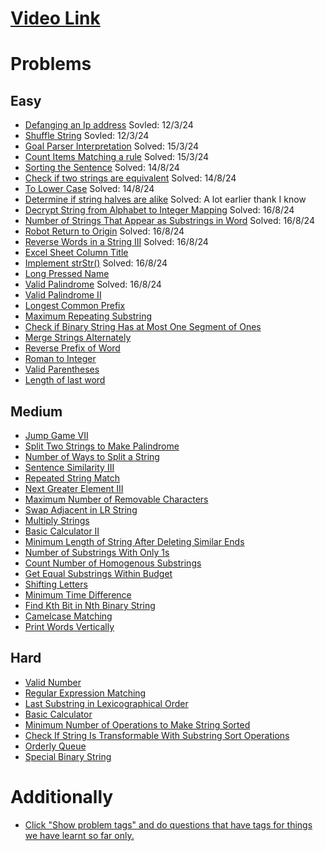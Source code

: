 # [Video Link](https://youtu.be/zL1DPZ0Ovlo)

# Problems

## Easy

- [Defanging an Ip address](https://leetcode.com/problems/defanging-an-ip-address/)
    Sovled: 12/3/24
- [Shuffle String](https://leetcode.com/problems/shuffle-string/)
    Sovled: 12/3/24
- [Goal Parser Interpretation](https://leetcode.com/problems/goal-parser-interpretation/)
    Solved: 15/3/24
- [Count Items Matching a rule](https://leetcode.com/problems/count-items-matching-a-rule/)
    Solved: 15/3/24
- [Sorting the Sentence](https://leetcode.com/problems/sorting-the-sentence/)
Solved: 14/8/24
- [Check if two strings are equivalent](https://leetcode.com/problems/check-if-two-string-arrays-are-equivalent/)
Solved: 14/8/24
- [To Lower Case](https://leetcode.com/problems/to-lower-case/)
Solved: 14/8/24
- [Determine if string halves are alike](https://leetcode.com/problems/determine-if-string-halves-are-alike/)
Solved: A lot earlier thank I know
- [Decrypt String from Alphabet to Integer Mapping](https://leetcode.com/problems/decrypt-string-from-alphabet-to-integer-mapping/)
Solved: 16/8/24
- [Number of Strings That Appear as Substrings in Word](https://leetcode.com/problems/number-of-strings-that-appear-as-substrings-in-word/)
Solved: 16/8/24
- [Robot Return to Origin](https://leetcode.com/problems/robot-return-to-origin/)
Solved: 16/8/24
- [Reverse Words in a String III](https://leetcode.com/problems/reverse-words-in-a-string-iii/)
Solved: 16/8/24
- [Excel Sheet Column Title](https://leetcode.com/problems/excel-sheet-column-title/)
- [Implement strStr()](https://leetcode.com/problems/implement-strstr/)
Solved: 16/8/24
- [Long Pressed Name](https://leetcode.com/problems/long-pressed-name/)
- [Valid Palindrome](https://leetcode.com/problems/valid-palindrome/)
    Solved: 16/8/24
- [Valid Palindrome II](https://leetcode.com/problems/valid-palindrome-ii/)
- [Longest Common Prefix](https://leetcode.com/problems/longest-common-prefix/)
- [Maximum Repeating Substring](https://leetcode.com/problems/maximum-repeating-substring/)
- [Check if Binary String Has at Most One Segment of Ones](https://leetcode.com/problems/check-if-binary-string-has-at-most-one-segment-of-ones/)
- [Merge Strings Alternately](https://leetcode.com/problems/merge-strings-alternately/)
- [Reverse Prefix of Word](https://leetcode.com/problems/reverse-prefix-of-word/)
- [Roman to Integer](https://leetcode.com/problems/roman-to-integer/)
- [Valid Parentheses](https://leetcode.com/problems/valid-parentheses/)
- [Length of last word](https://leetcode.com/problems/length-of-last-word/)

## Medium

- [Jump Game VII](https://leetcode.com/problems/jump-game-vii/)
- [Split Two Strings to Make Palindrome](https://leetcode.com/problems/split-two-strings-to-make-palindrome/)
- [Number of Ways to Split a String](https://leetcode.com/problems/number-of-ways-to-split-a-string/)
- [Sentence Similarity III](https://leetcode.com/problems/sentence-similarity-iii/)
- [Repeated String Match](https://leetcode.com/problems/repeated-string-match/)
- [Next Greater Element III](https://leetcode.com/problems/next-greater-element-iii/)
- [Maximum Number of Removable Characters](https://leetcode.com/problems/maximum-number-of-removable-characters/)
- [Swap Adjacent in LR String](https://leetcode.com/problems/swap-adjacent-in-lr-string/)
- [Multiply Strings](https://leetcode.com/problems/multiply-strings/)
- [Basic Calculator II](https://leetcode.com/problems/basic-calculator-ii/)
- [Minimum Length of String After Deleting Similar Ends](https://leetcode.com/problems/minimum-length-of-string-after-deleting-similar-ends/)
- [Number of Substrings With Only 1s](https://leetcode.com/problems/number-of-substrings-with-only-1s/)
- [Count Number of Homogenous Substrings](https://leetcode.com/problems/count-number-of-homogenous-substrings/)
- [Get Equal Substrings Within Budget](https://leetcode.com/problems/get-equal-substrings-within-budget/)
- [Shifting Letters](https://leetcode.com/problems/shifting-letters/)
- [Minimum Time Difference](https://leetcode.com/problems/minimum-time-difference/)
- [Find Kth Bit in Nth Binary String](https://leetcode.com/problems/find-kth-bit-in-nth-binary-string/)
- [Camelcase Matching](https://leetcode.com/problems/camelcase-matching/)
- [Print Words Vertically](https://leetcode.com/problems/print-words-vertically/)

## Hard

- [Valid Number](https://leetcode.com/problems/valid-number/)
- [Regular Expression Matching](https://leetcode.com/problems/regular-expression-matching/)
- [Last Substring in Lexicographical Order](https://leetcode.com/problems/last-substring-in-lexicographical-order/)
- [Basic Calculator](https://leetcode.com/problems/basic-calculator/)
- [Minimum Number of Operations to Make String Sorted](https://leetcode.com/problems/minimum-number-of-operations-to-make-string-sorted/)
- [Check If String Is Transformable With Substring Sort Operations](https://leetcode.com/problems/check-if-string-is-transformable-with-substring-sort-operations/)
- [Orderly Queue](https://leetcode.com/problems/orderly-queue/)
- [Special Binary String](https://leetcode.com/problems/special-binary-string/)

# Additionally

- [Click "Show problem tags" and do questions that have tags for things we have learnt so far only.](https://leetcode.com/tag/string/)
